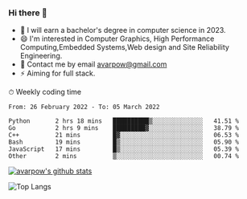 ### Hi there 👋
<!--I have been a GitHub member for [![Years Badge](https://badges.pufler.dev/years/avarpow)](https://badges.pufler.dev)-->
- 🌱 I will earn a bachelor's degree in computer science in 2023.
- 😄 I'm interested in Computer Graphics, High Performance Computing,Embedded Systems,Web design and Site Reliability Engineering.
- 💬 Contact me by email avarpow@gmail.com
- ⚡ Aiming for full stack.

<!--💻 Coding Activity Logging

[![Commits Badge](https://badges.pufler.dev/commits/weekly/avarpow)](https://badges.pufler.dev)-->

⏱ Weekly coding time
<!--START_SECTION:waka-->

```text
From: 26 February 2022 - To: 05 March 2022

Python       2 hrs 18 mins   ██████████▒░░░░░░░░░░░░░░   41.51 %
Go           2 hrs 9 mins    █████████▓░░░░░░░░░░░░░░░   38.79 %
C++          21 mins         █▓░░░░░░░░░░░░░░░░░░░░░░░   06.53 %
Bash         19 mins         █▒░░░░░░░░░░░░░░░░░░░░░░░   05.90 %
JavaScript   17 mins         █▒░░░░░░░░░░░░░░░░░░░░░░░   05.39 %
Other        2 mins          ▒░░░░░░░░░░░░░░░░░░░░░░░░   00.74 %
```

<!--END_SECTION:waka-->

[![avarpow's github stats](https://github-readme-stats.vercel.app/api?username=avarpow&count_private=true&show_icons=true&hide=issues&hide_border=true)](https://github.com/anuraghazra/github-readme-stats)

![Top Langs](https://github-readme-stats.vercel.app/api/top-langs/?username=avarpow&layout=compact&hide_border=true) 
<!--[![avarpow's wakatime stats](https://github-readme-stats.vercel.app/api/wakatime?username=avarpow)](https://github.com/anuraghazra/github-readme-stats)-->
